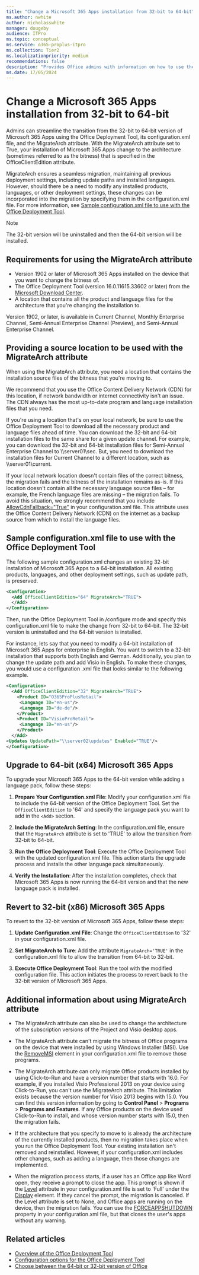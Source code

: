```yaml
---
title: "Change a Microsoft 365 Apps installation from 32-bit to 64-bit"
ms.author: nwhite
author: nicholasswhite
manager: dougeby
audience: ITPro
ms.topic: conceptual
ms.service: o365-proplus-itpro
ms.collection: Tier2
ms.localizationpriority: medium
recommendations: false
description: "Provides Office admins with information on how to use the MigrateArch attribute to change the bitness of an existing installation of Microsoft 365 Apps, such as from 32-bit to 64-bit."
ms.date: 17/05/2024
---
```


# Change a Microsoft 365 Apps installation from 32-bit to 64-bit

Admins can streamline the transition from the 32-bit to 64-bit version of Microsoft 365 Apps using the Office Deployment Tool, its configuration.xml file, and the MigrateArch attribute. With the MigrateArch attribute set to True, your installation of Microsoft 365 Apps change to the architecture (sometimes referred to as the bitness) that is specified in the OfficeClientEdition attribute.

MigrateArch ensures a seamless migration, maintaining all previous deployment settings, including update paths and installed languages. However, should there be a need to modify any installed products, languages, or other deployment settings, these changes can be incorporated into the migration by specifying them in the configuration.xml file. For more information, see [Sample configuration.xml file to use with the Office Deployment Tool](#sample-configurationxml-file-to-use-with-the-office-deployment-tool).

> [!NOTE]
> The 32-bit version will be uninstalled and then the 64-bit version will be installed.

## Requirements for using the MigrateArch attribute

- Version 1902 or later of Microsoft 365 Apps installed on the device that you want to change the bitness of.
- The Office Deployment Tool (version 16.0.11615.33602 or later) from the [Microsoft Download Center](https://www.microsoft.com/download/details.aspx?id=49117).
- A location that contains all the product and language files for the architecture that you're changing the installation to.

Version 1902, or later, is available in Current Channel, Monthly Enterprise Channel, Semi-Annual Enterprise Channel (Preview), and Semi-Annual Enterprise Channel.

## Providing a source location to be used with the MigrateArch attribute

When using the MigrateArch attribute, you need a location that contains the installation source files of the bitness that you're moving to.

We recommend that you use the Office Content Delivery Network (CDN) for this location, if network bandwidth or internet connectivity isn't an issue. The CDN  always has the most up-to-date program and language installation files that you need.

If you're using a location that's on your local network, be sure to use the Office Deployment Tool to download all the necessary product and language files ahead of time. You can download the 32-bit and 64-bit installation files to the same share for a given update channel. For example, you can download the 32-bit and 64-bit installation files for Semi-Annual Enterprise Channel to \\\\server01\\sec. But, you need to download the installation files for Current Channel to a different location, such as \\\\server01\\current.

If your local network location doesn't contain files of the correct bitness, the migration fails and the bitness of the installation remains as-is. If this location doesn't contain all the necessary language source files – for example, the French language files are missing – the migration fails. To avoid this situation, we strongly recommend that you include [AllowCdnFallback="True"](office-deployment-tool-configuration-options.md#allowcdnfallback-attribute-part-of-add-element) in your configuration.xml file. This attribute uses the Office Content Delivery Network (CDN) on the internet as a backup source from which to install the language files.

## Sample configuration.xml file to use with the Office Deployment Tool

The following sample configuration.xml changes an existing 32-bit installation of Microsoft 365 Apps to a 64-bit installation. All existing products, languages, and other deployment settings, such as update path, is preserved.

```xml
<Configuration>
  <Add OfficeClientEdition="64" MigrateArch="TRUE">
  </Add>
</Configuration>
```

Then, run the Office Deployment Tool in /configure mode and specify this configuration.xml file to make the change from 32-bit to 64-bit. The 32-bit version is uninstalled and the 64-bit version is installed.

For instance, lets say that you need to modify a 64-bit installation of Microsoft 365 Apps for enterprise in English. You want to switch to a 32-bit installation that supports both English and German. Additionally, you plan to change the update path and add Visio in English. To make these changes, you would use a configuration .xml file that looks similar to the following example.

```xml
<Configuration>
  <Add OfficeClientEdition="32" MigrateArch="TRUE">
    <Product ID="O365ProPlusRetail">
     <Language ID="en-us"/>
     <Language ID="de-de"/>
    </Product>
    <Product ID="VisioProRetail">
     <Language ID="en-us"/>
    </Product>
  </Add>
<Updates UpdatePath="\\server02\updates" Enabled="TRUE"/>
</Configuration>
```

## Upgrade to 64-bit (x64) Microsoft 365 Apps

To upgrade your Microsoft 365 Apps to the 64-bit version while adding a language pack, follow these steps:

1. **Prepare Your Configuration.xml File**: Modify your configuration.xml file to include the 64-bit version of the Office Deployment Tool. Set the `OfficeClientEdition` to '64' and specify the language pack you want to add in the `<Add>` section.

2. **Include the MigrateArch Setting**: In the configuration.xml file, ensure that the `MigrateArch` attribute is set to 'TRUE' to allow the transition from 32-bit to 64-bit.

3. **Run the Office Deployment Tool**: Execute the Office Deployment Tool with the updated configuration.xml file. This action starts the upgrade process and installs the other language pack simultaneously.

4. **Verify the Installation**: After the installation completes, check that Microsoft 365 Apps is now running the 64-bit version and that the new language pack is installed.

## Revert to 32-bit (x86) Microsoft 365 Apps

To revert to the 32-bit version of Microsoft 365 Apps, follow these steps:

1. **Update Configuration.xml File**: Change the `OfficeClientEdition` to '32' in your configuration.xml file.

2. **Set MigrateArch to Ture**: Add the attribute `MigrateArch='TRUE'` in the configuration.xml file to allow the transition from 64-bit to 32-bit.

3. **Execute Office Deployment Tool**: Run the tool with the modified configuration file. This action initiates the process to revert back to the 32-bit version of Microsoft 365 Apps.

## Additional information about using MigrateArch attribute

- The MigrateArch attribute can also be used to change the architecture of the subscription versions of the Project and Visio desktop apps.

- The MigrateArch attribute can't migrate the bitness of Office programs on the device that were installed by using Windows Installer (MSI). Use the [RemoveMSI](upgrade-from-msi-version.md) element in your configuration.xml file to remove those programs.

- The MigrateArch attribute can only migrate Office products installed by using Click-to-Run and have a version number that starts with 16.0. For example, if you installed Visio Professional 2013 on your device using Click-to-Run, you can't use the MigrateArch attribute. This limitation exists because the version number for Visio 2013 begins with 15.0. You can find this version information by going to **Control Panel** > **Programs** > **Programs and Features**. If any Office products on the device used Click-to-Run to install, and whose version number starts with 15.0, then the migration fails.

- If the architecture that you specify to move to is already the architecture of the currently installed products, then no migration takes place when you run the Office Deployment Tool. Your existing installation isn't removed and reinstalled. However, if your configuration.xml includes other changes, such as adding a language, then those changes are implemented.

- When the migration process starts, if a user has an Office app like Word open, they receive a prompt to close the app. This prompt is shown if the [Level](office-deployment-tool-configuration-options.md#level-attribute-part-of-display-element) attribute in your configuration.xml file is set to 'Full' under the [Display](office-deployment-tool-configuration-options.md#display-element) element. If they cancel the prompt, the migration is canceled. If the Level attribute is set to None, and Office apps are running on the device, then the migration fails. You can use the [FORCEAPPSHUTDOWN](office-deployment-tool-configuration-options.md#forceappshutdown-property-part-of-property-element) property in your configuration.xml file, but that closes the user's apps without any warning.

## Related articles

- [Overview of the Office Deployment Tool](overview-office-deployment-tool.md)
- [Configuration options for the Office Deployment Tool](office-deployment-tool-configuration-options.md)
- [Choose between the 64-bit or 32-bit version of Office](https://support.microsoft.com/office/2dee7807-8f95-4d0c-b5fe-6c6f49b8d261)
